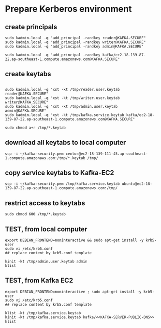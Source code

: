 # Prepare Kerberos environment
## create principals
```
sudo kadmin.local -q "add_principal -randkey reader@KAFKA.SECURE"
sudo kadmin.local -q "add_principal -randkey writer@KAFKA.SECURE"
sudo kadmin.local -q "add_principal -randkey admin@KAFKA.SECURE"

sudo kadmin.local -q "add_principal -randkey kafka/ec2-18-139-87-22.ap-southeast-1.compute.amazonaws.com@KAFKA.SECURE"
```
## create keytabs
```

sudo kadmin.local -q "xst -kt /tmp/reader.user.keytab reader@KAFKA.SECURE"
sudo kadmin.local -q "xst -kt /tmp/writer.user.keytab writer@KAFKA.SECURE"
sudo kadmin.local -q "xst -kt /tmp/admin.user.keytab admin@KAFKA.SECURE"
sudo kadmin.local -q "xst -kt /tmp/kafka.service.keytab kafka/ec2-18-139-87-22.ap-southeast-1.compute.amazonaws.com@KAFKA.SECURE"

sudo chmod a+r /tmp/*.keytab
```

## download all keytabs to local computer
```
scp -i ~/kafka-security.pem centos@ec2-18-139-111-45.ap-southeast-1.compute.amazonaws.com:/tmp/*.keytab /tmp/
```
## copy service keytabs to Kafka-EC2
```
scp -i ~/kafka-security.pem /tmp/kafka.service.keytab ubuntu@ec2-18-139-87-22.ap-southeast-1.compute.amazonaws.com:/tmp/
```
## restrict access to keytabs
```
sudo chmod 600 /tmp/*.keytab
```
## TEST, from local computer
```
export DEBIAN_FRONTEND=noninteractive && sudo apt-get install -y krb5-user
sudo vi /etc/krb5.conf
## replace content by krb5.conf template

kinit -kt /tmp/admin.user.keytab admin
klist
```
## TEST, from Kafka EC2
```
export DEBIAN_FRONTEND=noninteractive ; sudo apt-get install -y krb5-user
sudo vi /etc/krb5.conf
## replace content by krb5.conf template

klist -kt /tmp/kafka.service.keytab
kinit -kt /tmp/kafka.service.keytab kafka/<<KAFKA-SERVER-PUBLIC-DNS>>
klist
```
